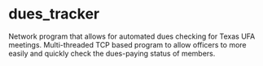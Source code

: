 # dues_tracker
Network program that allows for automated dues checking for Texas UFA meetings.
Multi-threaded TCP based program to allow officers to more easily and quickly check the dues-paying status of members.
